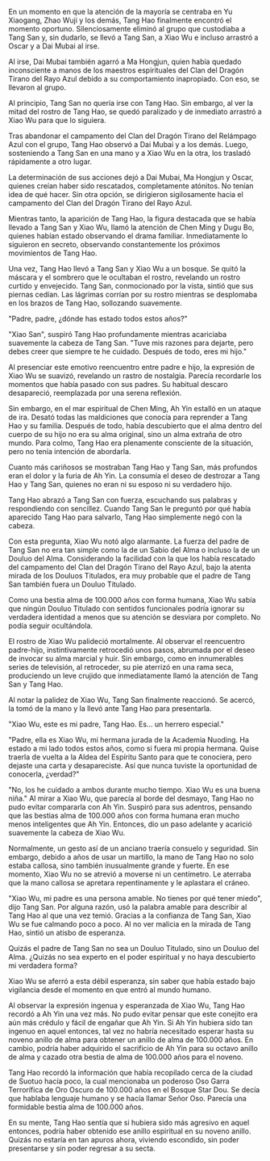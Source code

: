 
En un momento en que la atención de la mayoría se centraba en Yu Xiaogang, Zhao Wuji y los demás, Tang Hao finalmente encontró el momento oportuno. Silenciosamente eliminó al grupo que custodiaba a Tang San y, sin dudarlo, se llevó a Tang San, a Xiao Wu e incluso arrastró a Oscar y a Dai Mubai al irse.

Al irse, Dai Mubai también agarró a Ma Hongjun, quien había quedado inconsciente a manos de los maestros espirituales del Clan del Dragón Tirano del Rayo Azul debido a su comportamiento inapropiado. Con eso, se llevaron al grupo.

Al principio, Tang San no quería irse con Tang Hao. Sin embargo, al ver la mitad del rostro de Tang Hao, se quedó paralizado y de inmediato arrastró a Xiao Wu para que lo siguiera.

Tras abandonar el campamento del Clan del Dragón Tirano del Relámpago Azul con el grupo, Tang Hao observó a Dai Mubai y a los demás. Luego, sosteniendo a Tang San en una mano y a Xiao Wu en la otra, los trasladó rápidamente a otro lugar.

La determinación de sus acciones dejó a Dai Mubai, Ma Hongjun y Oscar, quienes creían haber sido rescatados, completamente atónitos. No tenían idea de qué hacer. Sin otra opción, se dirigieron sigilosamente hacia el campamento del Clan del Dragón Tirano del Rayo Azul.

Mientras tanto, la aparición de Tang Hao, la figura destacada que se había llevado a Tang San y Xiao Wu, llamó la atención de Chen Ming y Dugu Bo, quienes habían estado observando el drama familiar. Inmediatamente lo siguieron en secreto, observando constantemente los próximos movimientos de Tang Hao.

Una vez, Tang Hao llevó a Tang San y Xiao Wu a un bosque. Se quitó la máscara y el sombrero que le ocultaban el rostro, revelando un rostro curtido y envejecido. Tang San, conmocionado por la vista, sintió que sus piernas cedían. Las lágrimas corrían por su rostro mientras se desplomaba en los brazos de Tang Hao, sollozando suavemente.

"Padre, padre, ¿dónde has estado todos estos años?"

"Xiao San", suspiró Tang Hao profundamente mientras acariciaba suavemente la cabeza de Tang San. "Tuve mis razones para dejarte, pero debes creer que siempre te he cuidado. Después de todo, eres mi hijo."

Al presenciar este emotivo reencuentro entre padre e hijo, la expresión de Xiao Wu se suavizó, revelando un rastro de nostalgia. Parecía recordarle los momentos que había pasado con sus padres. Su habitual descaro desapareció, reemplazada por una serena reflexión.

Sin embargo, en el mar espiritual de Chen Ming, Ah Yin estalló en un ataque de ira. Desató todas las maldiciones que conocía para reprender a Tang Hao y su familia. Después de todo, había descubierto que el alma dentro del cuerpo de su hijo no era su alma original, sino un alma extraña de otro mundo. Para colmo, Tang Hao era plenamente consciente de la situación, pero no tenía intención de abordarla.

Cuanto más cariñosos se mostraban Tang Hao y Tang San, más profundos eran el dolor y la furia de Ah Yin. La consumía el deseo de destrozar a Tang Hao y Tang San, quienes no eran ni su esposo ni su verdadero hijo.

Tang Hao abrazó a Tang San con fuerza, escuchando sus palabras y respondiendo con sencillez. Cuando Tang San le preguntó por qué había aparecido Tang Hao para salvarlo, Tang Hao simplemente negó con la cabeza.

Con esta pregunta, Xiao Wu notó algo alarmante. La fuerza del padre de Tang San no era tan simple como la de un Sabio del Alma o incluso la de un Douluo del Alma. Considerando la facilidad con la que los había rescatado del campamento del Clan del Dragón Tirano del Rayo Azul, bajo la atenta mirada de los Douluos Titulados, era muy probable que el padre de Tang San también fuera un Douluo Titulado.

Como una bestia alma de 100.000 años con forma humana, Xiao Wu sabía que ningún Douluo Titulado con sentidos funcionales podría ignorar su verdadera identidad a menos que su atención se desviara por completo. No podía seguir ocultándola.

El rostro de Xiao Wu palideció mortalmente. Al observar el reencuentro padre-hijo, instintivamente retrocedió unos pasos, abrumada por el deseo de invocar su alma marcial y huir. Sin embargo, como en innumerables series de televisión, al retroceder, su pie aterrizó en una rama seca, produciendo un leve crujido que inmediatamente llamó la atención de Tang San y Tang Hao.

Al notar la palidez de Xiao Wu, Tang San finalmente reaccionó. Se acercó, la tomó de la mano y la llevó ante Tang Hao para presentarla.

"Xiao Wu, este es mi padre, Tang Hao. Es... un herrero especial."

"Padre, ella es Xiao Wu, mi hermana jurada de la Academia Nuoding. Ha estado a mi lado todos estos años, como si fuera mi propia hermana. Quise traerla de vuelta a la Aldea del Espíritu Santo para que te conociera, pero dejaste una carta y desapareciste. Así que nunca tuviste la oportunidad de conocerla, ¿verdad?"

"No, los he cuidado a ambos durante mucho tiempo. Xiao Wu es una buena niña." Al mirar a Xiao Wu, que parecía al borde del desmayo, Tang Hao no pudo evitar compararla con Ah Yin. Suspiró para sus adentros, pensando que las bestias alma de 100.000 años con forma humana eran mucho menos inteligentes que Ah Yin. Entonces, dio un paso adelante y acarició suavemente la cabeza de Xiao Wu.

Normalmente, un gesto así de un anciano traería consuelo y seguridad. Sin embargo, debido a años de usar un martillo, la mano de Tang Hao no solo estaba callosa, sino también inusualmente grande y fuerte. En ese momento, Xiao Wu no se atrevió a moverse ni un centímetro. Le aterraba que la mano callosa se apretara repentinamente y le aplastara el cráneo.

"Xiao Wu, mi padre es una persona amable. No tienes por qué tener miedo", dijo Tang San. Por alguna razón, usó la palabra amable para describir al Tang Hao al que una vez temió. Gracias a la confianza de Tang San, Xiao Wu se fue calmando poco a poco. Al no ver malicia en la mirada de Tang Hao, sintió un atisbo de esperanza.

Quizás el padre de Tang San no sea un Douluo Titulado, sino un Douluo del Alma. ¿Quizás no sea experto en el poder espiritual y no haya descubierto mi verdadera forma?

Xiao Wu se aferró a esta débil esperanza, sin saber que había estado bajo vigilancia desde el momento en que entró al mundo humano.

Al observar la expresión ingenua y esperanzada de Xiao Wu, Tang Hao recordó a Ah Yin una vez más. No pudo evitar pensar que este conejito era aún más crédulo y fácil de engañar que Ah Yin. Si Ah Yin hubiera sido tan ingenuo en aquel entonces, tal vez no habría necesitado esperar hasta su noveno anillo de alma para obtener un anillo de alma de 100.000 años. En cambio, podría haber adquirido el sacrificio de Ah Yin para su octavo anillo de alma y cazado otra bestia de alma de 100.000 años para el noveno.

Tang Hao recordó la información que había recopilado cerca de la ciudad de Suotuo hacía poco, la cual mencionaba un poderoso Oso Garra Terrorífica de Oro Oscuro de 100.000 años en el Bosque Star Dou. Se decía que hablaba lenguaje humano y se hacía llamar Señor Oso. Parecía una formidable bestia alma de 100.000 años.

En su mente, Tang Hao sentía que si hubiera sido más agresivo en aquel entonces, podría haber obtenido ese anillo espiritual en su noveno anillo. Quizás no estaría en tan apuros ahora, viviendo escondido, sin poder presentarse y sin poder regresar a su secta.